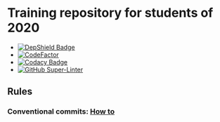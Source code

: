﻿
# Training repository for students of 2020

- [![DepShield Badge](https://depshield.sonatype.org/badges/kostua16/UNC_2020_MS_TLT/depshield.svg)](https://depshield.github.io)
- [![CodeFactor](https://www.codefactor.io/repository/github/kostua16/unc_2020_ms_tlt/badge)](https://www.codefactor.io/repository/github/kostua16/unc_2020_ms_tlt)
- [![Codacy Badge](https://app.codacy.com/project/badge/Grade/feaf6ddb9de643f2b4b8afa969775b9a)](https://www.codacy.com/gh/kostua16/UNC_2020_MS_TLT/dashboard?utm_source=github.com&amp;utm_medium=referral&amp;utm_content=kostua16/UNC_2020_MS_TLT&amp;utm_campaign=Badge_Grade)
- [![GitHub Super-Linter](https://github.com/kostua16/UNC_2020_MS_TLT/workflows/Lint%20Code%20Base/badge.svg)](https://github.com/marketplace/actions/super-linter)

## Rules

### Conventional commits: [How to](https://www.conventionalcommits.org/en/v1.0.0/)
